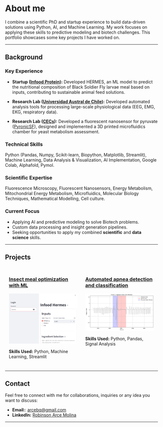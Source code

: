 # About me  

I combine a scientific PhD and startup experience to build data-driven solutions using Python, AI, and Machine Learning. My work focuses on applying these skills to predictive modeling and biotech challenges. This portfolio showcases some key projects I have worked on.

---

## Background

### Key Experience

* **Startup ([Infood Protein](https://www.infoodprotein.com/)):** Developed HERMES, an ML model to predict the nutritional composition of Black Soldier Fly larvae meal based on inputs, contributing to sustainable animal feed solutions.
  
* **Research Lab ([Universidad Austral de Chile](https://www.uach.cl/)):** Developed automated analysis tools for processing large-scale physiological data (EEG, EMG, EKG, respiratory data).
  
* **Research Lab ([CECs](http://www.cecs.cl/website/)):** Developed a fluorescent nanosensor for pyruvate ([PyronicSF]( https://doi.org/10.7554/eLife.53917)), designed and implemented a 3D printed microfluidics chamber for yeast metabolism assessment.

### Technical Skills 
Python (Pandas, Numpy, Scikit-learn, Biopython, Matplotlib, Streamlit), Machine Learning, Data Analysis & Visualization, AI Implementation, Google Colab, Alphafold, Pymol.

### Scientific Expertise
Fluorescence Microscopy, Fluorescent Nanosensors, Energy Metabolism, Mitochondrial Energy Metabolism, Microfluidics, Molecular Biology Techniques, Mathematical Modelling, Cell culture. 

### Current Focus

* Applying AI and predictive modeling to solve Biotech problems.
* Custom data processing and insight generation pipelines.
* Seeking opportunities to apply my combined **scientific** and **data science** skills.

---

## Projects  

<div style="display: flex; justify-content: space-around; flex-wrap: wrap;">

<!-- Project 1 -->
<div style="width: 45%; margin: 10px;">
  <h3><a href="./project1">Insect meal optimization with ML</a></h3>
  <img src="./assets/Hermes preview.png" alt="Insect Meal Prediction" style="width:100%; height:auto;">
  <p><strong>Skills Used:</strong> Python, Machine Learning, Streamlit</p>
</div>

<!-- Project 2 -->
<div style="width: 45%; margin: 10px;">
  <h3><a href="./project2">Automated apnea detection and classification</a></h3>
  <img src="./assets/P2_sigh.png" alt="EDF File Analysis" style="width:100%; height:auto;">
  <p><strong>Skills Used:</strong> Python, Pandas, Signal Analysis</p>
</div>

</div>

---

## Contact  
Feel free to connect with me for collaborations, inquiries or any idea you want to discuss:
- **Email:**: arcebq@gmail.com
- **LinkedIn:** [Robinson Arce Molina](https://www.linkedin.com/in/robinson-arce-molina-4566208b/)  


---

